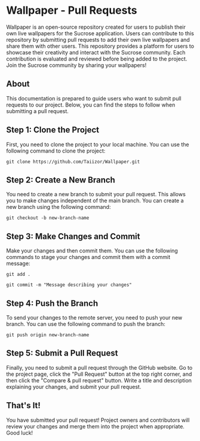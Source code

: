 <h1>Wallpaper - Pull Requests</h1>

<p>Wallpaper is an open-source repository created for users to publish their own live wallpapers for the Sucrose application. Users can contribute to this repository by submitting pull requests to add their own live wallpapers and share them with other users. This repository provides a platform for users to showcase their creativity and interact with the Sucrose community. Each contribution is evaluated and reviewed before being added to the project. Join the Sucrose community by sharing your wallpapers!</p>

<h2>About</h2>

<p>This documentation is prepared to guide users who want to submit pull requests to our project. Below, you can find the steps to follow when submitting a pull request.</p>

<h2>Step 1: Clone the Project</h2>

<p>First, you need to clone the project to your local machine. You can use the following command to clone the project:</p>

<pre><code>git clone https://github.com/Taiizor/Wallpaper.git</code></pre>

<h2>Step 2: Create a New Branch</h2>

<p>You need to create a new branch to submit your pull request. This allows you to make changes independent of the main branch. You can create a new branch using the following command:</p>

<pre><code>git checkout -b new-branch-name</code></pre>

<h2>Step 3: Make Changes and Commit</h2>

<p>Make your changes and then commit them. You can use the following commands to stage your changes and commit them with a commit message:</p>

<pre><code>git add .</code></pre>
<pre><code>git commit -m "Message describing your changes"</code></pre>

<h2>Step 4: Push the Branch</h2>

<p>To send your changes to the remote server, you need to push your new branch. You can use the following command to push the branch:</p>

<pre><code>git push origin new-branch-name</code></pre>

<h2>Step 5: Submit a Pull Request</h2>

<p>Finally, you need to submit a pull request through the GitHub website. Go to the project page, click the "Pull Request" button at the top right corner, and then click the "Compare &amp; pull request" button. Write a title and description explaining your changes, and submit your pull request.</p>

<h2>That's It!</h2>

<p>You have submitted your pull request! Project owners and contributors will review your changes and merge them into the project when appropriate. Good luck!</p>